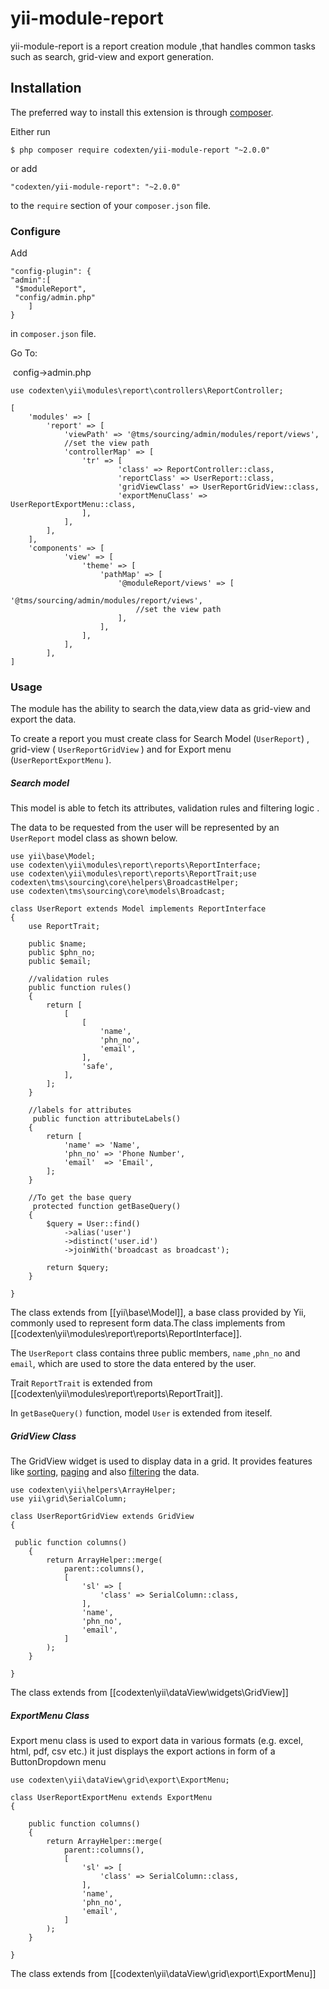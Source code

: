 # yii-module-report

yii-module-report is a report creation module ,that handles common tasks such as search, grid-view and export generation.

## Installation

The preferred way to install this extension is through [composer](http://getcomposer.org/download/).

Either run

```
$ php composer require codexten/yii-module-report "~2.0.0"
```

or add

```
"codexten/yii-module-report": "~2.0.0"
```

to the `require` section of your `composer.json` file.

### Configure

Add 

```
"config-plugin": {
"admin":[
 "$moduleReport",
 "config/admin.php"
	]
}
```

in  `composer.json` file.



Go To:

​		config->admin.php





```
use codexten\yii\modules\report\controllers\ReportController;

[   
	'modules' => [      
		'report' => [     
			'viewPath' => '@tms/sourcing/admin/modules/report/views',  
            //set the view path 
			'controllerMap' => [        
				'tr' => [          
						'class' => ReportController::class,           
						'reportClass' => UserReport::class,              
						'gridViewClass' => UserReportGridView::class,           
						'exportMenuClass' => UserReportExportMenu::class,         
				],          
			],    
		],   
	],  
	'components' => [
            'view' => [
                'theme' => [
                    'pathMap' => [
                        '@moduleReport/views' => [
                            '@tms/sourcing/admin/modules/report/views',
                            //set the view path 
                        ],
                    ],
                ],
            ],
        ],
]
```



### Usage

The module has the ability to search the data,view data as grid-view and export the data. 

To create a report you must create class for Search  Model (`UserReport`)  ,  grid-view ( `UserReportGridView` )  and for Export  menu (`UserReportExportMenu` ).



##### Search model 

 This model is able to fetch its attributes, validation rules and filtering logic .

The data to be requested from the user will be represented by an `UserReport` model class as shown below.

```
use yii\base\Model;
use codexten\yii\modules\report\reports\ReportInterface;
use codexten\yii\modules\report\reports\ReportTrait;use codexten\tms\sourcing\core\helpers\BroadcastHelper;
use codexten\tms\sourcing\core\models\Broadcast;

class UserReport extends Model implements ReportInterface
{
	use ReportTrait;
 	
 	public $name;
 	public $phn_no;
	public $email;
	
	//validation rules
	public function rules()
    {
        return [
            [
                [
                    'name',
                    'phn_no',
                    'email',
                ],
                'safe',
            ],
        ];
    }
    
    //labels for attributes
     public function attributeLabels()
    {
        return [
            'name' => 'Name',
            'phn_no' => 'Phone Number',
            'email'  => 'Email',
        ];
    }
    
    //To get the base query
     protected function getBaseQuery()
    {
        $query = User::find()
            ->alias('user')
            ->distinct('user.id')
            ->joinWith('broadcast as broadcast');

        return $query;
    }

}
```

The class extends from [[yii\base\Model]], a base class provided by Yii, commonly used to
represent form data.The class implements from [[codexten\yii\modules\report\reports\ReportInterface]].

The `UserReport` class contains three public members, `name` ,`phn_no` and `email`, which are used to store the data entered by the user.

Trait `ReportTrait` is extended from  [[codexten\yii\modules\report\reports\ReportTrait]].

In `getBaseQuery()` function, model `User` is extended from iteself.

##### GridView Class

The GridView widget is used to display data in a grid. It provides features like [sorting](https://www.yiiframework.com/doc/api/2.0/yii-widgets-baselistview#$sorter-detail), [paging](https://www.yiiframework.com/doc/api/2.0/yii-widgets-baselistview#$pager-detail) and also [filtering](https://www.yiiframework.com/doc/api/2.0/yii-grid-gridview#$filterModel-detail) the data.

```
use codexten\yii\helpers\ArrayHelper;
use yii\grid\SerialColumn;

class UserReportGridView extends GridView
{

 public function columns()
    {
        return ArrayHelper::merge(
            parent::columns(),
            [
                'sl' => [
                    'class' => SerialColumn::class,
                ],
                'name',
                'phn_no',
                'email',
            ]
        );
    }
    
}
```

The class extends from [[codexten\yii\dataView\widgets\GridView]] 



##### ExportMenu Class

Export menu class is used to export data in various formats (e.g. excel, html, pdf, csv etc.) it just displays the export actions in form of a ButtonDropdown menu



```
use codexten\yii\dataView\grid\export\ExportMenu;

class UserReportExportMenu extends ExportMenu
{

	public function columns()
    {
        return ArrayHelper::merge(
            parent::columns(),
            [
                'sl' => [
                    'class' => SerialColumn::class,
                ],
                'name',
                'phn_no',
                'email',
            ]
        );
    }
    	
}
```

The class extends from [[codexten\yii\dataView\grid\export\ExportMenu]] 

